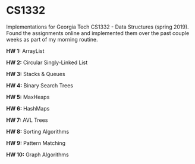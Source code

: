 # CS1332

Implementations for Georgia Tech CS1332 - Data Structures (spring 2019). 
Found the assignments online and implemented them over the past couple weeks as part of my morning routine.

__HW 1:__ ArrayList

__HW 2:__ Circular Singly-Linked List

__HW 3:__ Stacks & Queues

__HW 4:__ Binary Search Trees

__HW 5:__ MaxHeaps

__HW 6:__ HashMaps

__HW 7:__ AVL Trees

__HW 8:__ Sorting Algorithms

__HW 9:__ Pattern Matching

__HW 10:__ Graph Algorithms
